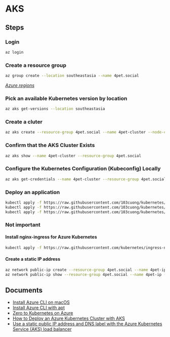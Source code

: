 # AKS

## Steps

### Login

```sh
az login
```

### Create a resource group

```sh
az group create --location southeastasia --name 4pet.social
```

*[Azure regions](https://azure.microsoft.com/en-us/global-infrastructure/regions/)*

### Pick an available Kubernetes version by location

```sh
az aks get-versions --location southeastasia
```

### Create a cluter

```sh
az aks create --resource-group 4pet.social --name 4pet-cluster --node-count 1 --kubernetes-version 1.18.1
```

### Confirm that the AKS Cluster Exists

```sh
az aks show --name 4pet-cluster --resource-group 4pet.social
```

### Configure the Kubernetes Configuration (Kubeconfig) Locally

```sh
az aks get-credentials --name 4pet-cluster --resource-group 4pet.social
```

### Deploy an application

```sh
kubectl apply -f https://raw.githubusercontent.com/103cuong/kubernetes/master/nodejs/k8s/deployment.yaml
kubectl apply -f https://raw.githubusercontent.com/103cuong/kubernetes/master/nodejs/k8s/service.yaml
kubectl apply -f https://raw.githubusercontent.com/103cuong/kubernetes/master/nodejs/k8s/ingress.yaml
```

### Not important

#### Install nginx-ingress for Azure Kubernetes

```sh
kubectl apply -f https://raw.githubusercontent.com/kubernetes/ingress-nginx/master/deploy/static/provider/cloud/deploy.yaml
```

#### Create a static IP address

```sh
az network public-ip create --resource-group 4pet.social --name 4pet-ip --sku Standard --allocation-method static
az network public-ip show --resource-group 4pet.social --name 4pet-ip --query ipAddress --output tsv
```

## Documents

- [Install Azure CLI on macOS](https://docs.microsoft.com/en-us/cli/azure/install-azure-cli-macos?view=azure-cli-latest)
- [Install Azure CLI with apt](https://docs.microsoft.com/en-us/cli/azure/install-azure-cli-apt?view=azure-cli-latest)
- [Zero to Kubernetes on Azure](https://medium.com/ingeniouslysimple/zero-to-kubernetes-on-azure-a2628b5a2dc4)
- [How to Deploy an Azure Kubernetes Cluster with AKS](https://logz.io/blog/azure-kubernetes-cluster-aks/)
- [Use a static public IP address and DNS label with the Azure Kubernetes Service (AKS) load balancer](https://docs.microsoft.com/en-us/azure/aks/static-ip)
